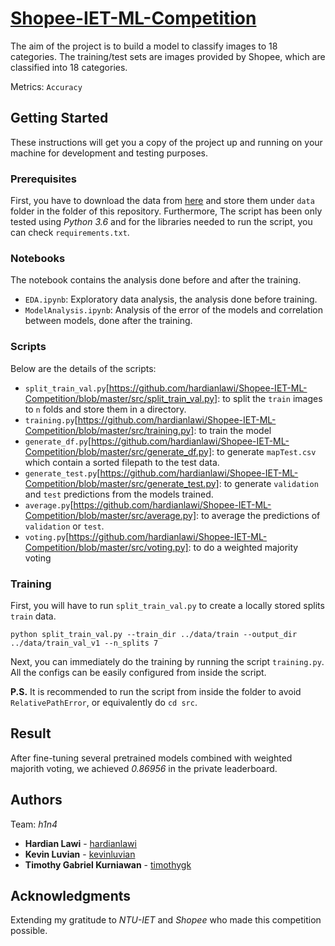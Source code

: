 # [Shopee-IET-ML-Competition](https://www.kaggle.com/c/shopee-iet-machine-learning-competition)

The aim of the project is to build a model to classify images to 18 categories. The training/test sets are images provided by Shopee, which are classified into 18 categories.

Metrics: `Accuracy`

## Getting Started

These instructions will get you a copy of the project up and running on your machine for development and testing purposes.

### Prerequisites

First, you have to download the data from [here](https://www.kaggle.com/c/shopee-iet-machine-learning-competition/data) and store them under `data` folder in the folder of this repository. Furthermore, The script has been only tested using *Python 3.6* and for the libraries needed to run the script, you can check `requirements.txt`.

### Notebooks

The notebook contains the analysis done before and after the training.

- `EDA.ipynb`: Exploratory data analysis, the analysis done before training.
- `ModelAnalysis.ipynb`: Analysis of the error of the models and correlation between models, done after the training.

### Scripts

Below are the details of the scripts:

- `split_train_val.py`[https://github.com/hardianlawi/Shopee-IET-ML-Competition/blob/master/src/split_train_val.py]: to split the `train` images to `n` folds and store them in a directory.
- `training.py`[https://github.com/hardianlawi/Shopee-IET-ML-Competition/blob/master/src/training.py]: to train the model
- `generate_df.py`[https://github.com/hardianlawi/Shopee-IET-ML-Competition/blob/master/src/generate_df.py]: to generate `mapTest.csv` which contain a sorted filepath to the test data.
- `generate_test.py`[https://github.com/hardianlawi/Shopee-IET-ML-Competition/blob/master/src/generate_test.py]: to generate `validation` and `test` predictions from the models trained.
- `average.py`[https://github.com/hardianlawi/Shopee-IET-ML-Competition/blob/master/src/average.py]: to average the predictions of `validation` or `test`.
- `voting.py`[https://github.com/hardianlawi/Shopee-IET-ML-Competition/blob/master/src/voting.py]: to do a weighted majority voting

### Training

First, you will have to run `split_train_val.py` to create a locally stored splits `train` data.

```
python split_train_val.py --train_dir ../data/train --output_dir ../data/train_val_v1 --n_splits 7
```

Next, you can immediately do the training by running the script `training.py`. All the configs can be easily configured from inside the script.

**P.S.** It is recommended to run the script from inside the folder to avoid `RelativePathError`, or equivalently do `cd src`.

## Result

After fine-tuning several pretrained models combined with weighted majorith voting, we achieved *0.86956* in the private leaderboard.

## Authors

Team: *h1n4*

* **Hardian Lawi** - [hardianlawi](https://github.com/hardianlawi)
* **Kevin Luvian** - [kevinluvian](https://github.com/kevinluvian)
* **Timothy Gabriel Kurniawan** - [timothygk](https://github.com/timothygk)

## Acknowledgments

Extending my gratitude to *NTU-IET* and *Shopee* who made this competition possible.
